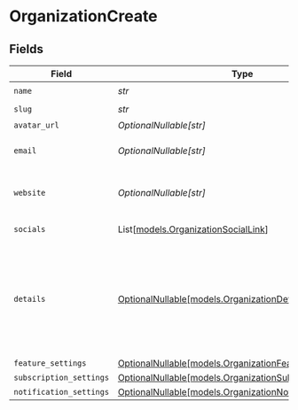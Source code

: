# OrganizationCreate


## Fields

| Field                                                                                                      | Type                                                                                                       | Required                                                                                                   | Description                                                                                                |
| ---------------------------------------------------------------------------------------------------------- | ---------------------------------------------------------------------------------------------------------- | ---------------------------------------------------------------------------------------------------------- | ---------------------------------------------------------------------------------------------------------- |
| `name`                                                                                                     | *str*                                                                                                      | :heavy_check_mark:                                                                                         | N/A                                                                                                        |
| `slug`                                                                                                     | *str*                                                                                                      | :heavy_check_mark:                                                                                         | N/A                                                                                                        |
| `avatar_url`                                                                                               | *OptionalNullable[str]*                                                                                    | :heavy_minus_sign:                                                                                         | N/A                                                                                                        |
| `email`                                                                                                    | *OptionalNullable[str]*                                                                                    | :heavy_minus_sign:                                                                                         | Public support email.                                                                                      |
| `website`                                                                                                  | *OptionalNullable[str]*                                                                                    | :heavy_minus_sign:                                                                                         | Official website of the organization.                                                                      |
| `socials`                                                                                                  | List[[models.OrganizationSocialLink](../models/organizationsociallink.md)]                                 | :heavy_minus_sign:                                                                                         | Link to social profiles.                                                                                   |
| `details`                                                                                                  | [OptionalNullable[models.OrganizationDetails]](../models/organizationdetails.md)                           | :heavy_minus_sign:                                                                                         | Additional, private, business details Polar needs about active organizations for compliance (KYC).         |
| `feature_settings`                                                                                         | [OptionalNullable[models.OrganizationFeatureSettings]](../models/organizationfeaturesettings.md)           | :heavy_minus_sign:                                                                                         | N/A                                                                                                        |
| `subscription_settings`                                                                                    | [OptionalNullable[models.OrganizationSubscriptionSettings]](../models/organizationsubscriptionsettings.md) | :heavy_minus_sign:                                                                                         | N/A                                                                                                        |
| `notification_settings`                                                                                    | [OptionalNullable[models.OrganizationNotificationSettings]](../models/organizationnotificationsettings.md) | :heavy_minus_sign:                                                                                         | N/A                                                                                                        |